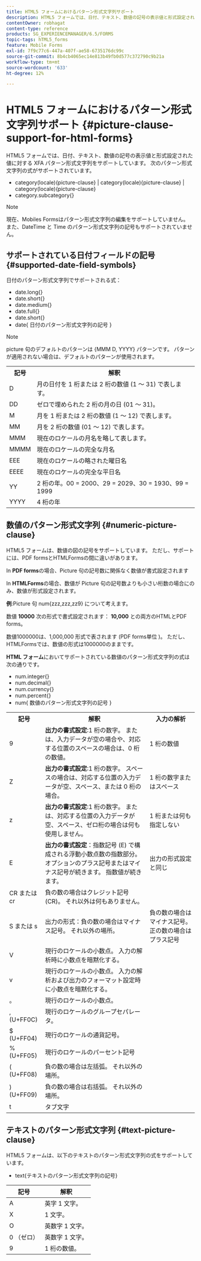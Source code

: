 ```yaml
---
title: HTML5 フォームにおけるパターン形式文字列サポート
description: HTML5 フォームでは、日付、テキスト、数値の記号の表示値と形式設定された値に対する XFA パターン形式文字列をサポートしています。
contentOwner: robhagat
content-type: reference
products: SG_EXPERIENCEMANAGER/6.5/FORMS
topic-tags: hTML5_forms
feature: Mobile Forms
exl-id: 7f9c77c6-447a-407f-ae58-6735176dc99c
source-git-commit: 8b4cb4065ec14e813b49fb0d577c372790c9b21a
workflow-type: tm+mt
source-wordcount: '633'
ht-degree: 12%

---
```


# HTML5 フォームにおけるパターン形式文字列サポート {#picture-clause-support-for-html-forms}

HTML5 フォームでは、日付、テキスト、数値の記号の表示値と形式設定された値に対する XFA パターン形式文字列をサポートしています。 次のパターン形式文字列の式がサポートされています。

* category(locale){picture-clause} | category(locale){picture-clause} | category(locale){picture-clause}
* category.subcategory{}

>[!NOTE]
>
>現在、Mobiles Formsはパターン形式文字列の編集をサポートしていません。 また、DateTime と Time のパターン形式文字列の記号もサポートされていません。

## サポートされている日付フィールドの記号 {#supported-date-field-symbols}

日付のパターン形式文字列でサポートされる式：

* date.long{}
* date.short{}
* date.medium{}
* date.full{}
* date.short{}
* date{ 日付のパターン形式文字列の記号 }

>[!NOTE]
>
>picture 句のデフォルトのパターンは {MMM D, YYYY} パターンです。 パターンが適用されない場合は、デフォルトのパターンが使用されます。

<table>
 <tbody>
  <tr>
   <th><strong>記号</strong></th>
   <th>解釈</th>
  </tr>
  <tr>
   <td>D</td>
   <td>月の日付を 1 桁または 2 桁の数値 (1 ～ 31) で表します。</td>
  </tr>
  <tr>
   <td>DD</td>
   <td>ゼロで埋められた 2 桁の月の日 (01 ～ 31)。<br /> </td>
  </tr>
  <tr>
   <td>M</td>
   <td>月を 1 桁または 2 桁の数値 (1 ～ 12) で表します。<br /> </td>
  </tr>
  <tr>
   <td>MM</td>
   <td>月を 2 桁の数値 (01 ～ 12) で表します。<br /> </td>
  </tr>
  <tr>
   <td>MMM</td>
   <td>現在のロケールの月名を略して表します。<br /> </td>
  </tr>
  <tr>
   <td>MMMM</td>
   <td>現在のロケールの完全な月名<br /> </td>
  </tr>
  <tr>
   <td>EEE</td>
   <td>現在のロケールの略された曜日名<br /> </td>
  </tr>
  <tr>
   <td>EEEE</td>
   <td>現在のロケールの完全な平日名<br /> </td>
  </tr>
  <tr>
   <td>YY</td>
   <td>2 桁の年。00 = 2000、29 = 2029、30 = 1930、99 = 1999<br /> </td>
  </tr>
  <tr>
   <td>YYYY</td>
   <td>4 桁の年<br /> </td>
  </tr>
 </tbody>
</table>

## 数値のパターン形式文字列 {#numeric-picture-clause}

HTML5 フォームは、数値の図の記号をサポートしています。 ただし、サポートには、PDF formsとHTMLFormsの間に違いがあります。

In **PDF forms**&#x200B;の場合、Picture 句の記号数に関係なく数値が書式設定されます

In **HTMLForms**&#x200B;の場合、数値が Picture 句の記号数よりも小さい桁数の場合にのみ、数値が形式設定されます。

**例**:Picture 句 num{zzz,zzz,zz9} について考えます。

数値 **10000** 次の形式で書式設定されます： **10,000** との両方のHTMLとPDF forms。

数値1000000は、1,000,000 形式で表されます (PDF forms単位 )。 ただし、HTMLFormsでは、数値の形式は1000000のままです。

**HTML フォーム**&#x200B;においてサポートされている数値のパターン形式文字列の式は次の通りです。

* num.integer{}
* num.decimal{}
* num.currency{}
* num.percent{}
* num{ 数値のパターン形式文字列の記号 }

<table>
 <tbody>
  <tr>
   <th><strong>記号</strong></th>
   <th><strong>解釈</strong></th>
   <th>入力の解析</th>
  </tr>
  <tr>
   <td>9</td>
   <td><strong>出力の書式設定</strong>:1 桁の数字。 または、入力データが空の場合や、対応する位置のスペースの場合は、0 桁の数値。<br /> </td>
   <td>1 桁の数値</td>
  </tr>
  <tr>
   <td>Z</td>
   <td><strong>出力の書式設定</strong>:1 桁の数字。 スペースの場合は、対応する位置の入力データが空、スペース、または 0 桁の場合。<br /> </td>
   <td>1 桁の数字またはスペース</td>
  </tr>
  <tr>
   <td>z</td>
   <td><strong>出力の書式設定</strong>:1 桁の数字。 または、対応する位置の入力データが空、スペース、ゼロ桁の場合は何も使用しません。<br /> </td>
   <td>1 桁または何も指定しない</td>
  </tr>
  <tr>
   <td>E</td>
   <td><strong>出力の書式設定</strong>：指数記号 (E) で構成される浮動小数点数の指数部分。 オプションのプラス記号またはマイナス記号が続きます。 指数値が続きます。<br /> </td>
   <td>出力の形式設定と同じ</td>
  </tr>
  <tr>
   <td>CR または cr<br /> </td>
   <td>負の数の場合はクレジット記号 (CR)。 それ以外は何もありません。</td>
   <td><br type="_moz" /> </td>
  </tr>
  <tr>
   <td>S または s<br /> </td>
   <td>出力の形式：負の数の場合はマイナス記号。 それ以外の場所。<br /> </td>
   <td>負の数の場合はマイナス記号。 正の数の場合はプラス記号</td>
  </tr>
  <tr>
   <td>V</td>
   <td>現行のロケールの小数点。 入力の解析時に小数点を暗黙化する。</td>
   <td><br type="_moz" /> </td>
  </tr>
  <tr>
   <td>v</td>
   <td>現行のロケールの小数点。 入力の解析および出力のフォーマット設定時に小数点を暗黙化する。</td>
   <td><br type="_moz" /> </td>
  </tr>
  <tr>
   <td>。</td>
   <td>現行のロケールの小数点。</td>
   <td><br type="_moz" /> </td>
  </tr>
  <tr>
   <td>, (U+FF0C)</td>
   <td>現行のロケールのグループセパレータ。</td>
   <td><br type="_moz" /> </td>
  </tr>
  <tr>
   <td>$ (U+FF04)</td>
   <td>現行のロケールの通貨記号。</td>
   <td><br type="_moz" /> </td>
  </tr>
  <tr>
   <td>% (U+FF05)</td>
   <td>現行のロケールのパーセント記号</td>
   <td><br type="_moz" /> </td>
  </tr>
  <tr>
   <td>( (U+FF08)</td>
   <td>負の数の場合は左括弧。 それ以外の場所。</td>
   <td><br type="_moz" /> </td>
  </tr>
  <tr>
   <td>) (U+FF09)</td>
   <td>負の数の場合は右括弧。 それ以外の場所。</td>
   <td><br type="_moz" /> </td>
  </tr>
  <tr>
   <td>t</td>
   <td>タブ文字</td>
   <td><br type="_moz" /> </td>
  </tr>
 </tbody>
</table>

## テキストのパターン形式文字列 {#text-picture-clause}

HTML5 フォームは、以下のテキストのパターン形式文字列の式をサポートしています。

* text{テキストのパターン形式文字列の記号}

| **記号** | **解釈** |
|---|---|
| A | 英字 1 文字。 |
| X | 1 文字。 |
| O | 英数字 1 文字。 |
| 0 （ゼロ） | 英数字 1 文字。 |
| 9 | 1 桁の数値。 |
